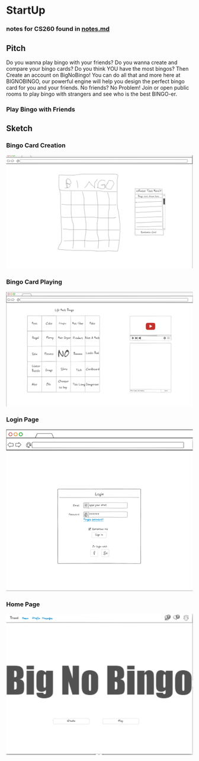 # StartUp
### notes for CS260 found in [notes.md](https://github.com/alexjames47/StartUp/blob/main/notes.md)
## Pitch
Do you wanna play bingo with your friends? Do you wanna create and compare your bingo cards? Do you think YOU have the most bingos? Then Create an account on BigNoBingo! You can do all that and more here at BIGNOBINGO, our powerful engine will help you design the perfect bingo card for you and your friends. No friends? No Problem! Join or open public rooms to play bingo with strangers and see who is the best BINGO-er. 
### Play Bingo with Friends
## Sketch
### Bingo Card Creation
![Bingo Creation](https://github.com/alexjames47/StartUp/blob/main/CreationPage.png)
### Bingo Card Playing
![Bingo Playing](https://github.com/alexjames47/StartUp/blob/main/PlayingPage.png)
### Login Page
![Login](https://github.com/alexjames47/StartUp/blob/main/BigNoLoginPage.png)
### Home Page
![Home](https://github.com/alexjames47/StartUp/blob/main/BigNoHomePage.png)